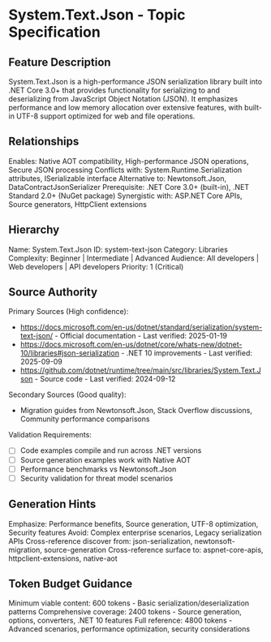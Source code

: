 # System.Text.Json - Topic Specification

## Feature Description
System.Text.Json is a high-performance JSON serialization library built into .NET Core 3.0+ that provides functionality for serializing to and deserializing from JavaScript Object Notation (JSON). It emphasizes performance and low memory allocation over extensive features, with built-in UTF-8 support optimized for web and file operations.

## Relationships
Enables: Native AOT compatibility, High-performance JSON operations, Secure JSON processing
Conflicts with: System.Runtime.Serialization attributes, ISerializable interface
Alternative to: Newtonsoft.Json, DataContractJsonSerializer
Prerequisite: .NET Core 3.0+ (built-in), .NET Standard 2.0+ (NuGet package)
Synergistic with: ASP.NET Core APIs, Source generators, HttpClient extensions

## Hierarchy
Name: System.Text.Json
ID: system-text-json
Category: Libraries
Complexity: Beginner | Intermediate | Advanced
Audience: All developers | Web developers | API developers
Priority: 1 (Critical)

## Source Authority
Primary Sources (High confidence):
- https://docs.microsoft.com/en-us/dotnet/standard/serialization/system-text-json/ - Official documentation - Last verified: 2025-01-19
- https://docs.microsoft.com/en-us/dotnet/core/whats-new/dotnet-10/libraries#json-serialization - .NET 10 improvements - Last verified: 2025-09-09
- https://github.com/dotnet/runtime/tree/main/src/libraries/System.Text.Json - Source code - Last verified: 2024-09-12

Secondary Sources (Good quality):
- Migration guides from Newtonsoft.Json, Stack Overflow discussions, Community performance comparisons

Validation Requirements:
- [ ] Code examples compile and run across .NET versions
- [ ] Source generation examples work with Native AOT
- [ ] Performance benchmarks vs Newtonsoft.Json
- [ ] Security validation for threat model scenarios

## Generation Hints
Emphasize: Performance benefits, Source generation, UTF-8 optimization, Security features
Avoid: Complex enterprise scenarios, Legacy serialization APIs
Cross-reference discover from: json-serialization, newtonsoft-migration, source-generation
Cross-reference surface to: aspnet-core-apis, httpclient-extensions, native-aot

## Token Budget Guidance
Minimum viable content: 600 tokens - Basic serialization/deserialization patterns
Comprehensive coverage: 2400 tokens - Source generation, options, converters, .NET 10 features
Full reference: 4800 tokens - Advanced scenarios, performance optimization, security considerations